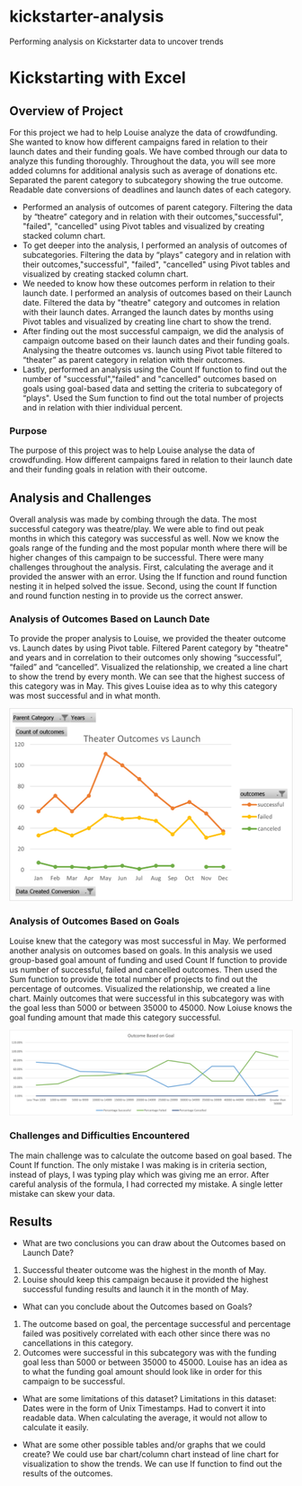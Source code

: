 # kickstarter-analysis
Performing analysis on Kickstarter data to uncover trends
# **Kickstarting with Excel**

## **Overview of Project**
For this project we had to help Louise analyze the data of crowdfunding. She wanted to know how different campaigns fared in relation to their launch dates and their funding goals. 
We have combed through our data to analyze this funding thoroughly. 
Throughout the data, you will see more added columns for additional analysis such as average of donations etc. Separated the parent category to subcategory showing the true outcome.  Readable date conversions of deadlines and launch dates of each category.
- Performed an analysis of outcomes of parent category. Filtering the data by “theatre” category and in relation with their outcomes,"successful", "failed", "cancelled" using Pivot tables and visualized by creating stacked column chart. 
- To get deeper into the analysis, I performed an analysis of outcomes of subcategories. Filtering the data by “plays” category and in relation with their outcomes,"successful", "failed", "cancelled" using Pivot tables and visualized by creating stacked column chart. 
-	We needed to know how these outcomes perform in relation to their launch date. I performed an analysis of outcomes based on their Launch date. Filtered the data by "theatre" category and outcomes in relation with their launch dates. Arranged the launch dates by months using Pivot tables and visualized by creating line chart to show the trend.     
-	After finding out the most successful campaign, we did the analysis of campaign outcome based on their launch dates and their funding goals. Analysing the theatre outcomes vs. launch using Pivot table filtered to “theater” as parent category in relation with their outcomes. 
-	Lastly, performed an analysis using the Count If function to find out the number of "successful","failed" and "cancelled" outcomes based on goals using goal-based data and setting the criteria to subcategory of “plays". Used the Sum function to find out the total number of projects and in relation with thier individual percent.   

### **Purpose**
The purpose of this project was to help Louise analyse the data of crowdfunding. How different campaigns fared in relation to their launch date and their funding goals in relation with their outcome. 

## **Analysis and Challenges**
Overall analysis was made by combing through the data. The most successful category was theatre/play. We were able to find out peak months in which this category was successful as well. Now we know the goals range of the funding and the most popular month where there will be higher changes of this campaign to be successful. 
There were many challenges throughout the analysis. First, calculating the average and it provided the answer with an error. Using the If function and round function nesting it in helped solved the issue. Second, using the count If function and round function nesting in to provide us the correct answer. 

### **Analysis of Outcomes Based on Launch Date**
To provide the proper analysis to Louise, we provided the theater outcome vs. Launch dates by using Pivot table. Filtered Parent category by "theatre" and years and in correlation to their outcomes only showing “successful”, “failed” and “cancelled”. 
Visualized the relationship, we created a line chart to show the trend by every month.
We can see that the highest success of this category was in May. This gives Louise idea as to why this category was most successful and in what month.

![Theater_Outcomes_vs_Launch](https://github.com/Zainak94/kickstarter-analysis/blob/main/Theater_Outcomes_vs_Launch.png)
 

### **Analysis of Outcomes Based on Goals**
Louise knew that the category was most successful in May. We performed another analysis on outcomes based on goals. In this analysis we used group-based goal amount of funding and used Count If function to provide us number of successful, failed and cancelled outcomes. Then used the Sum function to provide the total number of projects to find out the percentage of outcomes. Visualized the relationship, we created a line chart. 
Mainly outcomes that were successful in this subcategory was with the goal less than 5000 or between 35000 to 45000. Now Loiuse knows the goal funding amount that made this category successful. 

![Outcomes_vs_Goals](https://github.com/Zainak94/kickstarter-analysis/blob/main/Outcomes_vs_Goals.png)


### **Challenges and Difficulties Encountered**
The main challenge was to calculate the outcome based on goal based. The Count If function. The only mistake I was making is in criteria section, instead of plays, I was typing play which was giving me an error. After careful analysis of the formula, I had corrected my mistake. A single letter mistake can skew your data.  


## **Results**

- What are two conclusions you can draw about the Outcomes based on Launch Date?
1. Successful theater outcome was the highest in the month of May. 
2. Louise should keep this campaign because it provided the highest successful funding results and launch it in the month of May. 

- What can you conclude about the Outcomes based on Goals?
1. The outcome based on goal, the percentage successful and percentage failed was positively correlated with each other since there was no cancellations in this category.
2. Outcomes were successful in this subcategory was with the funding goal less than 5000 or between 35000 to 45000. Louise has an idea as to what the funding goal amount should look like in order for this campaign to be successful. 


- What are some limitations of this dataset?
Limitations in this dataset: 
Dates were in the form of Unix Timestamps. Had to convert it into readable data. 
When calculating the average, it would not allow to calculate it easily. 

- What are some other possible tables and/or graphs that we could create?
We could use bar chart/column chart instead of line chart for visualization to show the trends. We can use If function to find out the results of the outcomes. 
